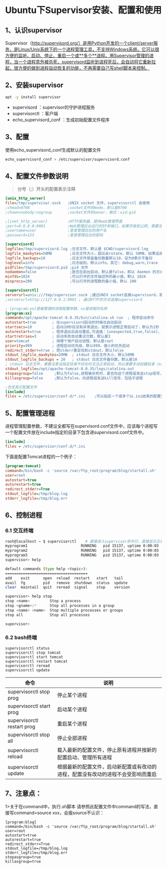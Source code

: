# Ubuntu下Supervisor安装、配置和使用

## 1、认识supervisor

Supervisor（http://supervisord.org/）是用Python开发的一个client/server服务，是Linux/Unix系统下的一个进程管理工具，不支持Windows系统。它可以很方便的监听、启动、停止、重启一个或**多个**进程。用Supervisor管理的进程，当一个进程意外被杀死，supervisord监听到进程死后，会自动将它重新拉起，很方便的做到进程自动恢复的功能，不再需要自己写shell脚本来控制。

## 2、安装supervisor

```bash
apt -y install supervisor
```

- supervisord ：supervisor的守护进程服务
- supervisorctl ：客户端
- echo_supervisord_conf ：生成初始配置文件程序

## 3、配置

使用echo_supervisord_conf生成默认的配置文件

```bash
echo_supervisord_conf > /etc/supervisor/supervisord.conf
```

## 4、配置文件参数说明

> 分号（;）开头的配置表示注释

```ini
[unix_http_server]
file=/tmp/supervisor.sock   ;UNIX socket 文件，supervisorctl 会使用
;chmod=0700                 ;socket文件的mode，默认是0700
;chown=nobody:nogroup       ;socket文件的owner，格式：uid:gid

;[inet_http_server]         ;HTTP服务器，提供web管理界面
;port=0.0.0.0:9001          ;Web管理后台运行的IP和端口，如果开放到公网，需要注意安全性
;username=user              ;登录管理后台的用户名
;password=123               ;登录管理后台的密码

[supervisord]
logfile=/tmp/supervisord.log ;日志文件，默认是 $CWD/supervisord.log
logfile_maxbytes=50MB        ;日志文件大小，超出会rotate，默认 50MB，如果设成0，表示不限制大小
logfile_backups=10           ;日志文件保留备份数量默认10，设为0表示不备份
loglevel=info                ;日志级别，默认info，其它: debug,warn,trace
pidfile=/tmp/supervisord.pid ;pid 文件
nodaemon=false               ;是否在前台启动，默认是false，即以 daemon 的方式启动
minfds=1024                  ;可以打开的文件描述符的最小值，默认 1024
minprocs=200                 ;可以打开的进程数的最小值，默认 200

[supervisorctl]
serverurl=unix:///tmp/supervisor.sock ;通过UNIX socket连接supervisord，路径与unix_http_server部分的file一致
;serverurl=http://127.0.0.1:9001 ; 通过HTTP的方式连接supervisord

; [program:xx]是被管理的进程配置参数，xx是进程的名称
[program:xx]
command=/opt/apache-tomcat-8.0.35/bin/catalina.sh run  ; 程序启动命令
autostart=true       ; 在supervisord启动的时候也自动启动
startsecs=10         ; 启动10秒后没有异常退出，就表示进程正常启动了，默认为1秒
autorestart=true     ; 程序退出后自动重启,可选值：[unexpected,true,false]，默认为unexpected，表示进程意外杀死后才重启
startretries=3       ; 启动失败自动重试次数，默认是3
user=tomcat          ; 用哪个用户启动进程，默认是root
priority=999         ; 进程启动优先级，默认999，值小的优先启动
redirect_stderr=true ; 把stderr重定向到stdout，默认false
stdout_logfile_maxbytes=20MB  ; stdout 日志文件大小，默认50MB
stdout_logfile_backups = 20   ; stdout 日志文件备份数，默认是10
; stdout 日志文件，需要注意当指定目录不存在时无法正常启动，所以需要手动创建目录（supervisord 会自动创建日志文件）
stdout_logfile=/opt/apache-tomcat-8.0.35/logs/catalina.out
stopasgroup=false     ;默认为false,进程被杀死时，是否向这个进程组发送stop信号，包括子进程
killasgroup=false     ;默认为false，向进程组发送kill信号，包括子进程

;包含其它配置文件
[include]
files = /etc/supervisor/conf.d/*.ini    ;可以指定一个或多个以.ini结束的配置文件
```

## 5、配置管理进程

进程管理配置参数，不建议全都写在supervisord.conf文件中，应该每个进程写一个配置文件放在include指定的目录下包含进supervisord.conf文件中。 

```ini
[include]
files = /etc/supervisor/conf.d/*.ini
```

 下面是配置Tomcat进程的一个例子：

```ini
[program:tomcat]
command=/bin/bash -c 'source /var/ftp_root/program/blog/startall.sh'
user=root
autostart=true
autorestart=true
redirect_stderr=True
stdout_logfile=/tmp/blog.log
stderr_logfile=/tmp/blog.err
```

 

## 6、控制进程

### **6.1 交互终端**

```bash
root@localhost ~ $ supervisorctl 	# 直接进入supervisor命令行，直接显示正在运行的已经配置进程
myprogram1                        RUNNING   pid 15137, uptime 0:00:03
myprogram2                        RUNNING   pid 15137, uptime 0:00:03
myprogram3                        RUNNING   pid 15137, uptime 0:00:03
supervisor> help

default commands (type help <topic>):
=====================================
add    exit      open  reload  restart   start   tail   
avail  fg        pid   remove  shutdown  status  update 
clear  maintail  quit  reread  signal    stop    version

supervisor> help stop
stop <name>		    Stop a process
stop <gname>:*		Stop all processes in a group
stop <name> <name>	Stop multiple processes or groups
stop all		    Stop all processes

supervisor> 

```

### **6.2 bash终端**

```
supervisorctl status
supervisorctl stop tomcat
supervisorctl start tomcat
supervisorctl restart tomcat
supervisorctl reread
supervisorctl update
```

 

| **命令**                   | **说明**                                                     |
| -------------------------- | ------------------------------------------------------------ |
| supervisorctl stop prog    | 停止某个进程                                                 |
| supervisorctl start prog   | 启动某个进程                                                 |
| supervisorctl restart prog | 重启某个进程                                                 |
| supervisorctl stop all     | 停止全部进程                                                 |
| supervisorctl reload       | 载入最新的配置文件，停止原有进程并按新的配置启动、管理所有进程 |
| supervisorctl update       | 根据最新的配置文件，启动新配置或有改动的进程，配置没有改动的进程不会受影响而重启 |

## 7、注意点：

1>关于在command中，执行.sh脚本
请参照此配置文件中command的写法，直接写command=source xxx，会报source不认识：

```
[program:blog]
command=/bin/bash -c 'source /var/ftp_root/program/blog/startall.sh'
user=root
autostart=true
autorestart=true
redirect_stderr=True
stdout_logfile=/tmp/blog.log
stderr_logfile=/tmp/blog.err
stopasgroup=true
killasgroup=true
```

